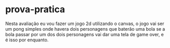 # prova-pratica
Nesta avaliação eu vou fazer um jogo 2d utilizando o canvas, o jogo vai ser um pong simples onde havera dois personagens que baterão uma bola se a bola passar por um dos dois personagens vai dar uma tela de game over, e é isso por enquanto.